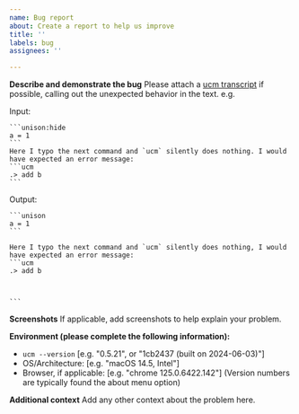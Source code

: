 ```yaml
---
name: Bug report
about: Create a report to help us improve
title: ''
labels: bug
assignees: ''

---
```


**Describe and demonstrate the bug**
Please attach a [ucm transcript](https://www.unison-lang.org/docs/tooling/transcripts/) if possible, calling out the unexpected behavior in the text. e.g.

Input:
````
```unison:hide
a = 1
```
Here I typo the next command and `ucm` silently does nothing. I would have expected an error message:
```ucm
.> add b
```
````

Output:
````
```unison
a = 1
```

Here I typo the next command and `ucm` silently does nothing, I would have expected an error message:
```ucm
.> add b

  

```
````

**Screenshots**
If applicable, add screenshots to help explain your problem.

**Environment (please complete the following information):**
 - `ucm --version` [e.g. "0.5.21", or "1cb2437 (built on 2024-06-03)"]
 - OS/Architecture: [e.g. "macOS 14.5, Intel"]
 - Browser, if applicable: [e.g. "chrome 125.0.6422.142"] (Version numbers are typically found the about menu option)

**Additional context**
Add any other context about the problem here.
